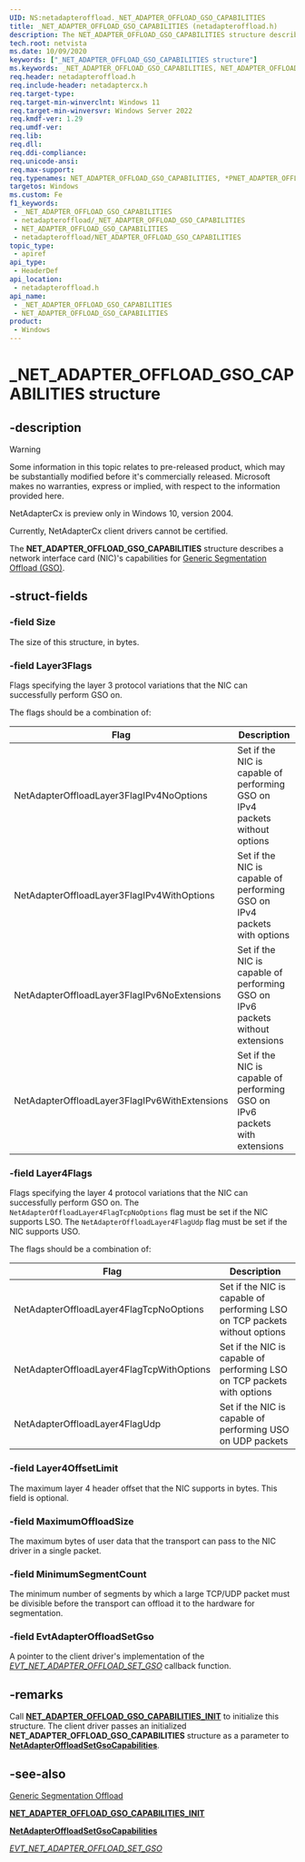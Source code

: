 ```yaml
---
UID: NS:netadapteroffload._NET_ADAPTER_OFFLOAD_GSO_CAPABILITIES
title: _NET_ADAPTER_OFFLOAD_GSO_CAPABILITIES (netadapteroffload.h)
description: The NET_ADAPTER_OFFLOAD_GSO_CAPABILITIES structure describes a network interface card (NIC)'s capabilities for generic send offload (GSO).
tech.root: netvista
ms.date: 10/09/2020
keywords: ["_NET_ADAPTER_OFFLOAD_GSO_CAPABILITIES structure"]
ms.keywords: _NET_ADAPTER_OFFLOAD_GSO_CAPABILITIES, NET_ADAPTER_OFFLOAD_GSO_CAPABILITIES, *PNET_ADAPTER_OFFLOAD_GSO_CAPABILITIES,
req.header: netadapteroffload.h
req.include-header: netadaptercx.h
req.target-type: 
req.target-min-winverclnt: Windows 11
req.target-min-winversvr: Windows Server 2022
req.kmdf-ver: 1.29
req.umdf-ver: 
req.lib: 
req.dll: 
req.ddi-compliance: 
req.unicode-ansi: 
req.max-support: 
req.typenames: NET_ADAPTER_OFFLOAD_GSO_CAPABILITIES, *PNET_ADAPTER_OFFLOAD_GSO_CAPABILITIES
targetos: Windows
ms.custom: Fe
f1_keywords:
 - _NET_ADAPTER_OFFLOAD_GSO_CAPABILITIES
 - netadapteroffload/_NET_ADAPTER_OFFLOAD_GSO_CAPABILITIES
 - NET_ADAPTER_OFFLOAD_GSO_CAPABILITIES
 - netadapteroffload/NET_ADAPTER_OFFLOAD_GSO_CAPABILITIES
topic_type:
 - apiref
api_type:
 - HeaderDef
api_location:
 - netadapteroffload.h
api_name:
 - _NET_ADAPTER_OFFLOAD_GSO_CAPABILITIES
 - NET_ADAPTER_OFFLOAD_GSO_CAPABILITIES
product:
 - Windows
---
```


# _NET_ADAPTER_OFFLOAD_GSO_CAPABILITIES structure


## -description

> [!WARNING]
> Some information in this topic relates to pre-released product, which may be substantially modified before it's commercially released. Microsoft makes no warranties, express or implied, with respect to the information provided here.
>
> NetAdapterCx is preview only in Windows 10, version 2004.
>
> Currently, NetAdapterCx client drivers cannot be certified.

The **NET_ADAPTER_OFFLOAD_GSO_CAPABILITIES** structure describes a network interface card (NIC)'s capabilities for [Generic Segmentation Offload (GSO)](/windows-hardware/drivers/netcx/gso-offload).

## -struct-fields

### -field Size

The size of this structure, in bytes.

### -field Layer3Flags

Flags specifying the layer 3 protocol variations that the NIC can successfully perform GSO on.

The flags should be a combination of:

| Flag | Description |
| --- | --- |
| NetAdapterOffloadLayer3FlagIPv4NoOptions | Set if the NIC is capable of performing GSO on IPv4 packets without options |
| NetAdapterOffloadLayer3FlagIPv4WithOptions | Set if the NIC is capable of performing GSO on IPv4 packets with options |
| NetAdapterOffloadLayer3FlagIPv6NoExtensions | Set if the NIC is capable of performing GSO on IPv6 packets without extensions |
| NetAdapterOffloadLayer3FlagIPv6WithExtensions | Set if the NIC is capable of performing GSO on IPv6 packets with extensions |

### -field Layer4Flags

Flags specifying the layer 4 protocol variations that the NIC can successfully perform GSO on. The `NetAdapterOffloadLayer4FlagTcpNoOptions` flag must be set if the NIC supports LSO. The `NetAdapterOffloadLayer4FlagUdp` flag must be set if the NIC supports USO.

The flags should be a combination of:

| Flag | Description |
| --- | --- |
| NetAdapterOffloadLayer4FlagTcpNoOptions | Set if the NIC is capable of performing LSO on TCP packets without options |
| NetAdapterOffloadLayer4FlagTcpWithOptions | Set if the NIC is capable of performing LSO on TCP packets with options |
| NetAdapterOffloadLayer4FlagUdp | Set if the NIC is capable of performing USO on UDP packets |

### -field Layer4OffsetLimit

The maximum layer 4 header offset that the NIC supports in bytes. This field is optional.

### -field MaximumOffloadSize

The maximum bytes of user data that the transport can pass to the NIC driver in a single packet.

### -field MinimumSegmentCount

 
The minimum number of segments by which a large TCP/UDP packet must be divisible before the transport can offload it to the hardware for segmentation.

### -field EvtAdapterOffloadSetGso

A pointer to the client driver's implementation of the [*EVT_NET_ADAPTER_OFFLOAD_SET_GSO*](nc-netadapteroffload-evt_net_adapter_offload_set_gso.md) callback function.

## -remarks

Call [**NET_ADAPTER_OFFLOAD_GSO_CAPABILITIES_INIT**](nf-netadapteroffload-net_adapter_offload_gso_capabilities_init.md) to initialize this structure. The client driver passes an initialized  **NET_ADAPTER_OFFLOAD_GSO_CAPABILITIES** structure as a parameter to [**NetAdapterOffloadSetGsoCapabilities**](nf-netadapteroffload-netadapteroffloadsetgsocapabilities.md).

## -see-also

[Generic Segmentation Offload](/windows-hardware/drivers/netcx/gso-offload)

[**NET_ADAPTER_OFFLOAD_GSO_CAPABILITIES_INIT**](nf-netadapteroffload-net_adapter_offload_gso_capabilities_init.md)

[**NetAdapterOffloadSetGsoCapabilities**](nf-netadapteroffload-netadapteroffloadsetgsocapabilities.md)

[*EVT_NET_ADAPTER_OFFLOAD_SET_GSO*](nc-netadapteroffload-evt_net_adapter_offload_set_gso.md)

